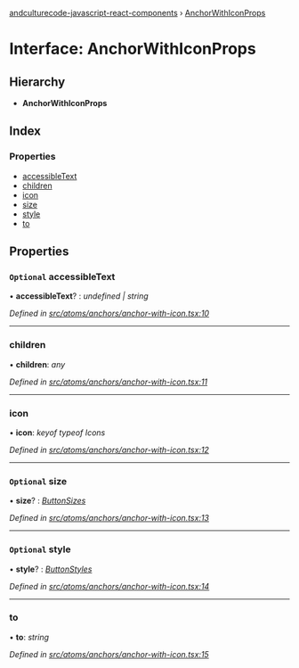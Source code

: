 [andculturecode-javascript-react-components](../README.md) › [AnchorWithIconProps](anchorwithiconprops.md)

# Interface: AnchorWithIconProps

## Hierarchy

* **AnchorWithIconProps**

## Index

### Properties

* [accessibleText](anchorwithiconprops.md#optional-accessibletext)
* [children](anchorwithiconprops.md#children)
* [icon](anchorwithiconprops.md#icon)
* [size](anchorwithiconprops.md#optional-size)
* [style](anchorwithiconprops.md#optional-style)
* [to](anchorwithiconprops.md#to)

## Properties

### `Optional` accessibleText

• **accessibleText**? : *undefined | string*

*Defined in [src/atoms/anchors/anchor-with-icon.tsx:10](https://github.com/AndcultureCode/AndcultureCode.JavaScript.React.Components/blob/85bf079/src/atoms/anchors/anchor-with-icon.tsx#L10)*

___

###  children

• **children**: *any*

*Defined in [src/atoms/anchors/anchor-with-icon.tsx:11](https://github.com/AndcultureCode/AndcultureCode.JavaScript.React.Components/blob/85bf079/src/atoms/anchors/anchor-with-icon.tsx#L11)*

___

###  icon

• **icon**: *keyof typeof Icons*

*Defined in [src/atoms/anchors/anchor-with-icon.tsx:12](https://github.com/AndcultureCode/AndcultureCode.JavaScript.React.Components/blob/85bf079/src/atoms/anchors/anchor-with-icon.tsx#L12)*

___

### `Optional` size

• **size**? : *[ButtonSizes](../enums/buttonsizes.md)*

*Defined in [src/atoms/anchors/anchor-with-icon.tsx:13](https://github.com/AndcultureCode/AndcultureCode.JavaScript.React.Components/blob/85bf079/src/atoms/anchors/anchor-with-icon.tsx#L13)*

___

### `Optional` style

• **style**? : *[ButtonStyles](../enums/buttonstyles.md)*

*Defined in [src/atoms/anchors/anchor-with-icon.tsx:14](https://github.com/AndcultureCode/AndcultureCode.JavaScript.React.Components/blob/85bf079/src/atoms/anchors/anchor-with-icon.tsx#L14)*

___

###  to

• **to**: *string*

*Defined in [src/atoms/anchors/anchor-with-icon.tsx:15](https://github.com/AndcultureCode/AndcultureCode.JavaScript.React.Components/blob/85bf079/src/atoms/anchors/anchor-with-icon.tsx#L15)*
